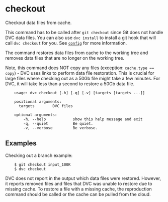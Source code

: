 # checkout

Checkout data files from cache.

This command has to be called after `git checkout` since Git does not handle DVC
data files. You can also use `dvc install` to install a git hook that will call
`dvc checkout` for you. See
[`config`](https://dvc.org/doc/commands-reference/config) for more information.

The command restores data files from cache to the working tree and removes data
files that are no longer on the working tree.

Note, this command does NOT copy any files (exception: `cache.type == copy`) -
DVC uses links to perform data file restoration. This is crucial for large files
where checking out as a 50Gb file might take a few minutes. For DVC, it will
take less than a second to restore a 50Gb data file.


```usage
    usage: dvc checkout [-h] [-q] [-v] [targets [targets ...]]

    positional arguments:
      targets        DVC files

    optional arguments:
        -h, --help            show this help message and exit
        -q, --quiet           Be quiet.
        -v, --verbose         Be verbose.
```

## Examples

Checking out a branch example:

```dvc
    $ git checkout input_100K
    $ dvc checkout
```

DVC does not report in the output which data files were restored.
However, it reports removed files and files that DVC was unable to restore due
to missing cache. To restore a file with a missing cache, the reproduction
command should be called or the cache can be pulled from the cloud.
